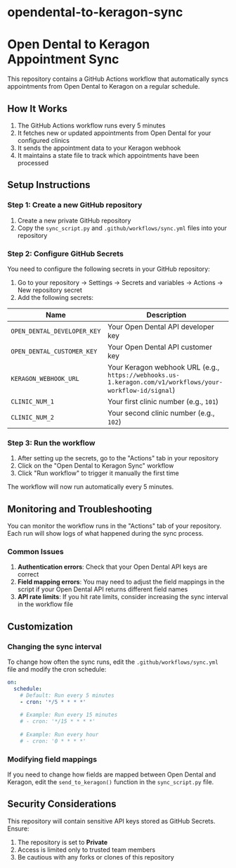# opendental-to-keragon-sync
# Open Dental to Keragon Appointment Sync

This repository contains a GitHub Actions workflow that automatically syncs appointments from Open Dental to Keragon on a regular schedule.

## How It Works

1. The GitHub Actions workflow runs every 5 minutes
2. It fetches new or updated appointments from Open Dental for your configured clinics
3. It sends the appointment data to your Keragon webhook
4. It maintains a state file to track which appointments have been processed

## Setup Instructions

### Step 1: Create a new GitHub repository

1. Create a new private GitHub repository
2. Copy the `sync_script.py` and `.github/workflows/sync.yml` files into your repository

### Step 2: Configure GitHub Secrets

You need to configure the following secrets in your GitHub repository:

1. Go to your repository → Settings → Secrets and variables → Actions → New repository secret
2. Add the following secrets:

| Name | Description |
|------|-------------|
| `OPEN_DENTAL_DEVELOPER_KEY` | Your Open Dental API developer key |
| `OPEN_DENTAL_CUSTOMER_KEY` | Your Open Dental API customer key |
| `KERAGON_WEBHOOK_URL` | Your Keragon webhook URL (e.g., `https://webhooks.us-1.keragon.com/v1/workflows/your-workflow-id/signal`) |
| `CLINIC_NUM_1` | Your first clinic number (e.g., `101`) |
| `CLINIC_NUM_2` | Your second clinic number (e.g., `102`) |

### Step 3: Run the workflow

1. After setting up the secrets, go to the "Actions" tab in your repository
2. Click on the "Open Dental to Keragon Sync" workflow 
3. Click "Run workflow" to trigger it manually the first time

The workflow will now run automatically every 5 minutes.

## Monitoring and Troubleshooting

You can monitor the workflow runs in the "Actions" tab of your repository. Each run will show logs of what happened during the sync process.

### Common Issues

1. **Authentication errors**: Check that your Open Dental API keys are correct
2. **Field mapping errors**: You may need to adjust the field mappings in the script if your Open Dental API returns different field names
3. **API rate limits**: If you hit rate limits, consider increasing the sync interval in the workflow file

## Customization

### Changing the sync interval

To change how often the sync runs, edit the `.github/workflows/sync.yml` file and modify the cron schedule:

```yaml
on:
  schedule:
    # Default: Run every 5 minutes
    - cron: '*/5 * * * *'
    
    # Example: Run every 15 minutes
    # - cron: '*/15 * * * *'
    
    # Example: Run every hour
    # - cron: '0 * * * *'
```

### Modifying field mappings

If you need to change how fields are mapped between Open Dental and Keragon, edit the `send_to_keragon()` function in the `sync_script.py` file.

## Security Considerations

This repository will contain sensitive API keys stored as GitHub Secrets. Ensure:

1. The repository is set to **Private**
2. Access is limited only to trusted team members
3. Be cautious with any forks or clones of this repository